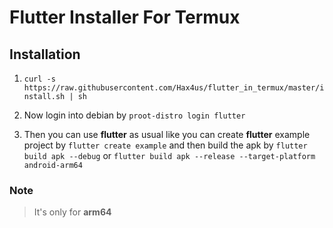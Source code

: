 # Flutter Installer For **Termux**

## Installation

1. `curl -s https://raw.githubusercontent.com/Hax4us/flutter_in_termux/master/install.sh | sh`

2. Now login into debian by `proot-distro login flutter`

3. Then you can use **flutter** as usual like you can create **flutter** example
   project by `flutter create example` and then build the apk by `flutter build
   apk --debug` or `flutter build apk --release --target-platform android-arm64`

### Note
> It's only for **arm64**
